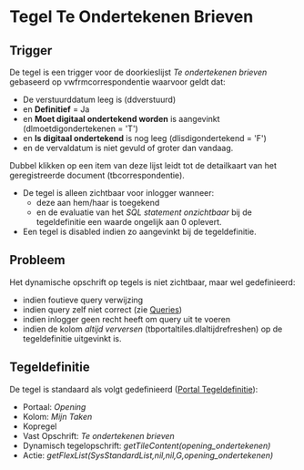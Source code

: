 # Tegel Te Ondertekenen Brieven

## Trigger

De tegel is een trigger voor de doorkieslijst _Te ondertekenen brieven_ gebaseerd op vwfrmcorrespondentie waarvoor geldt dat:

- De verstuurddatum leeg is (ddverstuurd)
- en **Definitief** = Ja
- en **Moet digitaal ondertekend worden** is aangevinkt (dlmoetdigondertekenen = 'T')
- en **Is digitaal ondertekend** is nog leeg (dlisdigondertekend = 'F')
- en de vervaldatum is niet gevuld of groter dan vandaag.

Dubbel klikken op een item van deze lijst leidt tot de detailkaart van het geregistreerde document (tbcorrespondentie).

- De tegel is alleen zichtbaar voor inlogger wanneer:
  - deze aan hem/haar is toegekend
  - en de evaluatie van het _SQL statement onzichtbaar_ bij de tegeldefinitie een waarde ongelijk aan 0 oplevert.
- Een tegel is disabled indien zo aangevinkt bij de tegeldefinitie.

## Probleem

Het dynamische opschrift op tegels is niet zichtbaar, maar wel gedefinieerd:

- indien foutieve query verwijzing
- indien query zelf niet correct (zie [Queries](../../../instellen_inrichten/queries.md))
- indien inlogger geen recht heeft om query uit te voeren
- indien de kolom _altijd verversen_ (tbportaltiles.dlaltijdrefreshen) op de tegeldefinitie uitgevinkt is.

## Tegeldefinitie

De tegel is standaard als volgt gedefinieerd ([Portal Tegeldefinitie](../../../instellen_inrichten/portaldefinitie/portal_tegel.md)):

- Portaal: _Opening_
- Kolom: _Mijn Taken_
- Kopregel
- Vast Opschrift: _Te ondertekenen brieven_
- Dynamisch tegelopschrift: _getTileContent(opening_ondertekenen)_
- Actie: _getFlexList(SysStandardList,nil,nil,G,opening_ondertekenen)_
